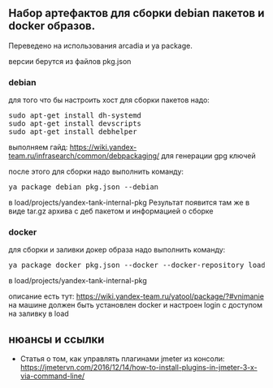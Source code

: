 ## Набор артефактов для сборки debian пакетов и docker образов.

Переведено на использования arcadia и ya package.

версии берутся из файлов pkg.json

### debian

для того что бы настроить хост для сборки пакетов надо:
<pre>
sudo apt-get install dh-systemd
sudo apt-get install devscripts
sudo apt-get install debhelper
</pre>

выполняем гайд: https://wiki.yandex-team.ru/infrasearch/common/debpackaging/ для генерации gpg ключей

после этого для сборки надо выполнить команду:
<pre>
ya package debian_pkg.json --debian
</pre>
в load/projects/yandex-tank-internal-pkg
Результат появится там же в виде tar.gz архива с деб пакетом и информацией о сборке

### docker

для сборки и заливки докер образа надо выполнить команду:
<pre>
ya package docker_pkg.json --docker --docker-repository load --docker-push
</pre>
в load/projects/yandex-tank-internal-pkg

описание есть тут: https://wiki.yandex-team.ru/yatool/package/?#vnimanie
на машине должен быть установлен docker и настроен login с доступом на заливку в load


## нюансы и ссылки
* Статья о том, как управлять плагинами jmeter из консоли: https://jmetervn.com/2016/12/14/how-to-install-plugins-in-jmeter-3-x-via-command-line/

